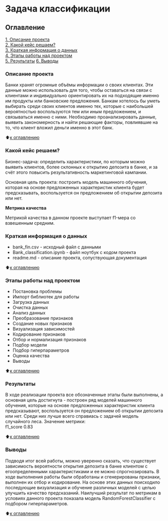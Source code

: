 # Задача классификации

## Оглавление  
[1. Описание проекта](https://github.com/AnnaKodash/Cases/blob/master/classification/readme.md#%D0%BE%D0%BF%D0%B8%D1%81%D0%B0%D0%BD%D0%B8%D0%B5-%D0%BF%D1%80%D0%BE%D0%B5%D0%BA%D1%82%D0%B0)  
[2. Какой кейс решаем?](https://github.com/AnnaKodash/Cases/blob/master/classification/readme.md#%D0%BA%D0%B0%D0%BA%D0%BE%D0%B9-%D0%BA%D0%B5%D0%B9%D1%81-%D1%80%D0%B5%D1%88%D0%B0%D0%B5%D0%BC)  
[3. Краткая информация о данных](https://github.com/AnnaKodash/Cases/blob/master/classification/readme.md#%D0%BA%D1%80%D0%B0%D1%82%D0%BA%D0%B0%D1%8F-%D0%B8%D0%BD%D1%84%D0%BE%D1%80%D0%BC%D0%B0%D1%86%D0%B8%D1%8F-%D0%BE-%D0%B4%D0%B0%D0%BD%D0%BD%D1%8B%D1%85)  
[4. Этапы работы над проектом](https://github.com/AnnaKodash/Cases/blob/master/classification/readme.md#%D1%8D%D1%82%D0%B0%D0%BF%D1%8B-%D1%80%D0%B0%D0%B1%D0%BE%D1%82%D1%8B-%D0%BD%D0%B0%D0%B4-%D0%BF%D1%80%D0%BE%D0%B5%D0%BA%D1%82%D0%BE%D0%BC)  
[5. Результаты](https://github.com/AnnaKodash/Cases/blob/master/classification/readme.md#%D1%80%D0%B5%D0%B7%D1%83%D0%BB%D1%8C%D1%82%D0%B0%D1%82%D1%8B) 
[6. Выводы](https://github.com/AnnaKodash/Cases/blob/master/classification/readme.md#%D0%B2%D1%8B%D0%B2%D0%BE%D0%B4%D1%8B)

### Описание проекта    

Банки хранят огромные объёмы информации о своих клиентах. Эти данные можно использовать для того, чтобы оставаться на связи с клиентами и индивидуально ориентировать их на подходящие именно им продукты или банковские предложения.
Банкам хотелось бы уметь выбирать среди своих клиентов именно тех, которые с наибольшей вероятностью воспользуются тем или иным предложением, и связываться именно с ними.
Необходимо проанализировать данные, выявить закономерность и найти решающие факторы, повлиявшие на то, что клиент вложил деньги именно в этот банк.

:arrow_up:[к оглавлению](https://github.com/AnnaKodash/Cases/blob/master/classification/readme.md#%D0%BE%D0%B3%D0%BB%D0%B0%D0%B2%D0%BB%D0%B5%D0%BD%D0%B8%D0%B5)


### Какой кейс решаем?  

Бизнес-задача: определить характеристики, по которым можно выявить клиентов, более склонных к открытию депозита в банке, и за счёт этого повысить результативность маркетинговой кампании.

Основная цель проекта: построить модель машинного обучения, которая на основе предложенных характеристик клиента будет предсказывать, воспользуется он предложением об открытии депозита или нет.


**Метрика качества**   

Метрикой качества в данном проекте выступает f1-мера со взвешенным средним.  



### Краткая информация о данных

- bank_fin.csv - исходный файл с данными
- Bank_classification.ipynb - файл ноутбук с кодом проекта
- readme.md - описание проекта, сопуствующая документация

  
:arrow_up:[к оглавлению](https://github.com/AnnaKodash/Cases/blob/master/classification/readme.md#%D0%BE%D0%B3%D0%BB%D0%B0%D0%B2%D0%BB%D0%B5%D0%BD%D0%B8%D0%B5)


### Этапы работы над проектом  

* Постановка проблемы
* Импорт библиотек для работы
* Загрузка данных
* Очистка данных
* Анализ данных
* Преобразование признаков
* Создание новых признаков
* Визуализация зависимостей
* Кодирование признаков
* Отбор и нормализация признаков
* Подбор модели
* Подбор гиперпараметров
* Оценка качества
* Выводы


:arrow_up:[к оглавлению](https://github.com/AnnaKodash/Cases/blob/master/classification/readme.md#%D0%BE%D0%B3%D0%BB%D0%B0%D0%B2%D0%BB%D0%B5%D0%BD%D0%B8%D0%B5)


### Результаты  

В ходе реализации проекта все обозначенные этапы были выполнены, а основная цель достигнута - построен ряд моделей машинного обучения, которые на основе предложенных характеристик клиента предсказывают, воспользуется он предложением об открытии депозита или нет. 
Среди них лучше всего справиась с задачей модель случайного леса.
Значение метрики:	
f1_score 0.83

:arrow_up:[к оглавлению](https://github.com/AnnaKodash/Cases/blob/master/classification/readme.md#%D0%BE%D0%B3%D0%BB%D0%B0%D0%B2%D0%BB%D0%B5%D0%BD%D0%B8%D0%B5)


### Выводы 

Подводя итог всей работы, можно уверенно сказать, что существует зависимость вероятности открытия депозита в банке клиентом с егоопределенными характеристиками и ее можно спрогнозировать.
В ходе выполнения работы были обработаны и сгенерированы признаки, выполнен их отбор и кодирование. На основе этих данных поисходило последующие визуализация и обучение различных моделей с целью улучшить качество предсказаний.
Наилучший результат по метрикам в условиях данного проекта показала модель RandomForestClassifier с подбором гиперпараметров.

:arrow_up:[к оглавлению](https://github.com/AnnaKodash/Cases/blob/master/classification/readme.md#%D0%BE%D0%B3%D0%BB%D0%B0%D0%B2%D0%BB%D0%B5%D0%BD%D0%B8%D0%B5)
